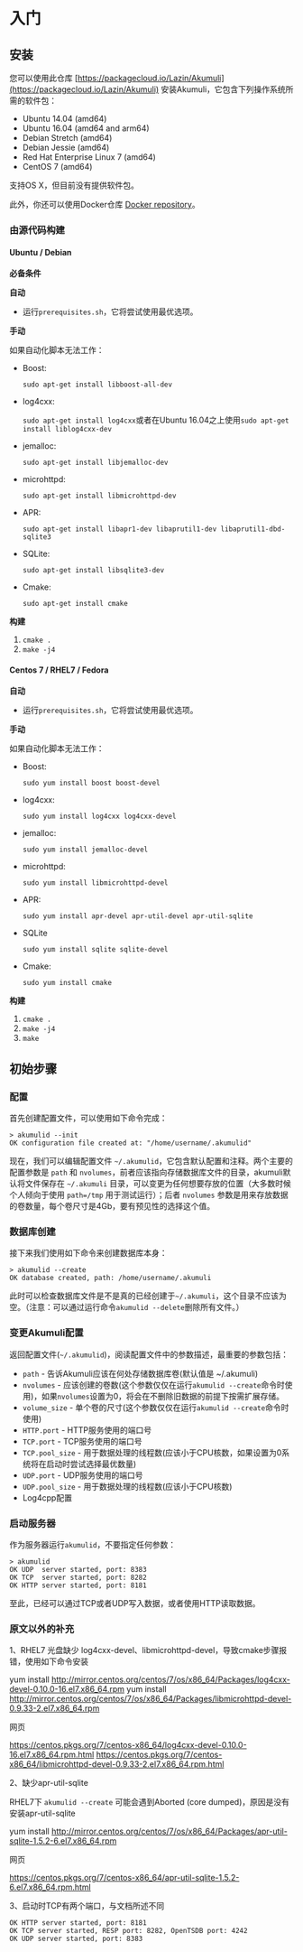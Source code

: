 # 入门

## 安装

您可以使用此仓库 [https://packagecloud.io/Lazin/Akumuli](https://packagecloud.io/Lazin/Akumuli) 安装Akumuli，它包含下列操作系统所需的软件包：
* Ubuntu 14.04 \(amd64\)
* Ubuntu 16.04 \(amd64 and arm64\)
* Debian Stretch \(amd64\)
* Debian Jessie \(amd64\)
* Red Hat Enterprise Linux 7 \(amd64\)
* CentOS 7 \(amd64\)

支持OS X，但目前没有提供软件包。

此外，你还可以使用Docker仓库 [Docker repository](https://hub.docker.com/r/akumuli/akumuli/)。

### 由源代码构建

#### Ubuntu / Debian

**必备条件**

**自动**

* 运行`prerequisites.sh`，它将尝试使用最优选项。

**手动**

如果自动化脚本无法工作：

* Boost:

  `sudo apt-get install libboost-all-dev`

* log4cxx:

   `sudo apt-get install log4cxx`或者在Ubuntu 16.04之上使用`sudo apt-get install liblog4cxx-dev`

* jemalloc:

  `sudo apt-get install libjemalloc-dev`

* microhttpd:

  `sudo apt-get install libmicrohttpd-dev`

* APR:

  `sudo apt-get install libapr1-dev libaprutil1-dev libaprutil1-dbd-sqlite3`

* SQLite:

  `sudo apt-get install libsqlite3-dev`

* Cmake:

  `sudo apt-get install cmake`

**构建**

1. `cmake .`
2. `make -j4`

#### Centos 7 / RHEL7 / Fedora

**自动**

* 运行`prerequisites.sh`，它将尝试使用最优选项。

**手动**

如果自动化脚本无法工作：

* Boost:

  `sudo yum install boost boost-devel`

* log4cxx:

  `sudo yum install log4cxx log4cxx-devel`

* jemalloc:

  `sudo yum install jemalloc-devel`

* microhttpd:

  `sudo yum install libmicrohttpd-devel`

* APR:

  `sudo yum install apr-devel apr-util-devel apr-util-sqlite`

* SQLite

  `sudo yum install sqlite sqlite-devel`

* Cmake:

  `sudo yum install cmake`

**构建**

1. `cmake .`
2. `make -j4`
3. `make`

## 初始步骤

### 配置

首先创建配置文件，可以使用如下命令完成：

```text
> akumulid --init
OK configuration file created at: "/home/username/.akumulid"
```

现在，我们可以编辑配置文件 `~/.akumulid`，它包含默认配置和注释。两个主要的配置参数是 `path` 和 `nvolumes`，前者应该指向存储数据库文件的目录，akumuli默认将文件保存在 `~/.akumuli` 目录，可以变更为任何想要存放的位置（大多数时候个人倾向于使用 `path=/tmp` 用于测试运行）；后者 `nvolumes` 参数是用来存放数据的卷数量，每个卷尺寸是4Gb，要有预见性的选择这个值。

### 数据库创建

接下来我们使用如下命令来创建数据库本身：

```text
> akumulid --create
OK database created, path: /home/username/.akumuli
```

此时可以检查数据库文件是不是真的已经创建于`~/.akumuli`，这个目录不应该为空。（注意：可以通过运行命令`akumulid --delete`删除所有文件。）

### 变更Akumuli配置

返回配置文件\(`~/.akumulid`\)，阅读配置文件中的参数描述，最重要的参数包括：

* `path` - 告诉Akumuli应该在何处存储数据库卷\(默认值是 ~/.akumuli\)
* `nvolumes` - 应该创建的卷数\(这个参数仅仅在运行`akumulid --create`命令时使用\)，如果`nvolumes`设置为0，将会在不删除旧数据的前提下按需扩展存储。
* `volume_size` - 单个卷的尺寸\(这个参数仅仅在运行`akumulid --create`命令时使用\)
* `HTTP.port` - HTTP服务使用的端口号
* `TCP.port` - TCP服务使用的端口号
* `TCP.pool_size` - 用于数据处理的线程数\(应该小于CPU核数，如果设置为0系统将在启动时尝试选择最优数量\)
* `UDP.port` - UDP服务使用的端口号
* `UDP.pool_size` - 用于数据处理的线程数\(应该小于CPU核数\)
* Log4cpp配置

### 启动服务器

作为服务器运行`akumulid`，不要指定任何参数：

```text
> akumulid
OK UDP  server started, port: 8383
OK TCP  server started, port: 8282
OK HTTP server started, port: 8181
```

至此，已经可以通过TCP或者UDP写入数据，或者使用HTTP读取数据。



### 原文以外的补充

1、RHEL7 光盘缺少 log4cxx-devel、libmicrohttpd-devel，导致cmake步骤报错，使用如下命令安装

yum install http://mirror.centos.org/centos/7/os/x86_64/Packages/log4cxx-devel-0.10.0-16.el7.x86_64.rpm
yum install http://mirror.centos.org/centos/7/os/x86_64/Packages/libmicrohttpd-devel-0.9.33-2.el7.x86_64.rpm

网页

https://centos.pkgs.org/7/centos-x86_64/log4cxx-devel-0.10.0-16.el7.x86_64.rpm.html
https://centos.pkgs.org/7/centos-x86_64/libmicrohttpd-devel-0.9.33-2.el7.x86_64.rpm.html

2、缺少apr-util-sqlite

RHEL7下 `akumulid --create` 可能会遇到Aborted (core dumped)，原因是没有安装apr-util-sqlite

yum install http://mirror.centos.org/centos/7/os/x86_64/Packages/apr-util-sqlite-1.5.2-6.el7.x86_64.rpm

网页

https://centos.pkgs.org/7/centos-x86_64/apr-util-sqlite-1.5.2-6.el7.x86_64.rpm.html

3、启动时TCP有两个端口，与文档所述不同

```text
OK HTTP server started, port: 8181
OK TCP server started, RESP port: 8282, OpenTSDB port: 4242
OK UDP server started, port: 8383
```



